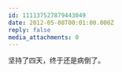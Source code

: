 ```yaml
---
id: 111137527879443049
date: 2012-05-08T00:01:00.000Z
reply: false
media_attachments: 0
---
```


坚持了四天，终于还是病倒了。 ​​​​

